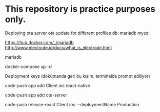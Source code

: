 # This repository is practice purposes only. 

Deploying ota server 
ota update for different profiles
db: mariadb mysql



https://hub.docker.com/_/mariadb
http://www.electrode.io/docs/what_is_electrode.html


mariadb

docker-compose up -d





Deployment keys (dokümanda geri bu kısım, terminalde prompt ediliyor)

code-push app add Client ios react-native


code-push app add ota-server



 code-push release-react Client ios --deploymentName Production